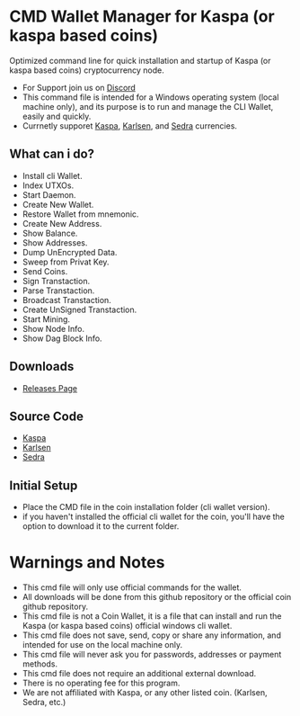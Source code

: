 # CMD Wallet Manager for Kaspa (or kaspa based coins)
Optimized command line for quick installation and startup of Kaspa (or kaspa based coins) cryptocurrency node.
- For Support join us on [Discord](https://discord.gg/gtH9nkGrHu)
- This command file is intended for a Windows operating system (local machine only), and its purpose is to run and manage the CLI Wallet, easily and quickly.
- Currnetly supporet [Kaspa](https://github.com/kaspanet/kaspad), [Karlsen](https://github.com/karlsen-network/karlsend), and [Sedra](https://github.com/sedracoin/sedrad) currencies.

## What can i do?
- Install cli Wallet.
- Index UTXOs.
- Start Daemon.
- Create New Wallet.
- Restore Wallet from mnemonic.
- Create New Address.
- Show Balance.
- Show Addresses.
- Dump UnEncrypted Data.
- Sweep from Privat Key.
- Send Coins.
- Sign Transtaction.
- Parse Transtaction.
- Broadcast Transtaction.
- Create UnSigned Transtaction.
- Start Mining.
- Show Node Info.
- Show Dag Block Info.

## Downloads
- [Releases Page](https://github.com/UnLuckyLust/WalletManager/releases)

## Source Code
- [Kaspa](https://github.com/UnLuckyLust/WalletManager/tree/kaspa)
- [Karlsen](https://github.com/UnLuckyLust/WalletManager/tree/karlsen)
- [Sedra](https://github.com/UnLuckyLust/WalletManager/tree/sedra)

## Initial Setup
- Place the CMD file in the coin installation folder (cli wallet version).
- if you haven't installed the official cli wallet for the coin, you'll have the option to download it to the current folder.

# Warnings and Notes
- This cmd file will only use official commands for the wallet.
- All downloads will be done from this github repository or the official coin github repository.
- This cmd file is not a Coin Wallet, it is a file that can install and run the Kaspa (or kaspa based coins) official windows cli wallet.
- This cmd file does not save, send, copy or share any information, and intended for use on the local machine only.
- This cmd file will never ask you for passwords, addresses or payment methods.
- This cmd file does not require an additional external download.
- There is no operating fee for this program.
- We are not affiliated with Kaspa, or any other listed coin. (Karlsen, Sedra, etc.)
